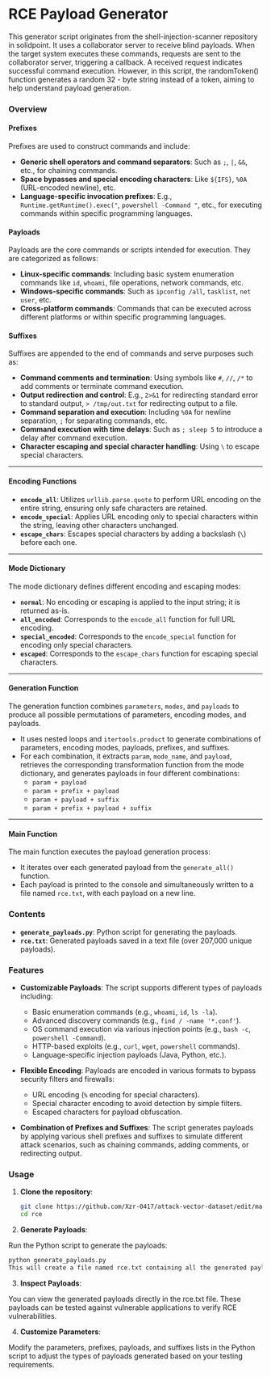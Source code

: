 # RCE Payload Generator

This generator script originates from the shell-injection-scanner repository in solidpoint. It uses a collaborator server to receive blind payloads. When the target system executes these commands, requests are sent to the collaborator server, triggering a callback. A received request indicates successful command execution. However, in this script, the randomToken() function generates a random 32 - byte string instead of a token, aiming to help understand payload generation.
### Overview

#### Prefixes

Prefixes are used to construct commands and include:

* **Generic shell operators and command separators**: Such as `;`, `|`, `&&`, etc., for chaining commands.
* **Space bypasses and special encoding characters**: Like `${IFS}`, `%0A` (URL-encoded newline), etc.
* **Language-specific invocation prefixes**: E.g., `Runtime.getRuntime().exec("`, `powershell -Command "`, etc., for executing commands within specific programming languages.

#### Payloads

Payloads are the core commands or scripts intended for execution. They are categorized as follows:

* **Linux-specific commands**: Including basic system enumeration commands like `id`, `whoami`, file operations, network commands, etc.
* **Windows-specific commands**: Such as `ipconfig /all`, `tasklist`, `net user`, etc.
* **Cross-platform commands**: Commands that can be executed across different platforms or within specific programming languages.

#### Suffixes

Suffixes are appended to the end of commands and serve purposes such as:

* **Command comments and termination**: Using symbols like `#`, `//`, `/*` to add comments or terminate command execution.
* **Output redirection and control**: E.g., `2>&1` for redirecting standard error to standard output, `> /tmp/out.txt` for redirecting output to a file.
* **Command separation and execution**: Including `%0A` for newline separation, `;` for separating commands, etc.
* **Command execution with time delays**: Such as `; sleep 5` to introduce a delay after command execution.
* **Character escaping and special character handling**: Using `\` to escape special characters.

---

#### Encoding Functions

* **`encode_all`**: Utilizes `urllib.parse.quote` to perform URL encoding on the entire string, ensuring only safe characters are retained.
* **`encode_special`**: Applies URL encoding only to special characters within the string, leaving other characters unchanged.
* **`escape_chars`**: Escapes special characters by adding a backslash (`\`) before each one.

---

#### Mode Dictionary

The mode dictionary defines different encoding and escaping modes:

* **`normal`**: No encoding or escaping is applied to the input string; it is returned as-is.
* **`all_encoded`**: Corresponds to the `encode_all` function for full URL encoding.
* **`special_encoded`**: Corresponds to the `encode_special` function for encoding only special characters.
* **`escaped`**: Corresponds to the `escape_chars` function for escaping special characters.

---

#### Generation Function

The generation function combines `parameters`, `modes`, and `payloads` to produce all possible permutations of parameters, encoding modes, and payloads.

* It uses nested loops and `itertools.product` to generate combinations of parameters, encoding modes, payloads, prefixes, and suffixes.
* For each combination, it extracts `param`, `mode_name`, and `payload`, retrieves the corresponding transformation function from the mode dictionary, and generates payloads in four different combinations:
  * `param + payload`
  * `param + prefix + payload`
  * `param + payload + suffix`
  * `param + prefix + payload + suffix`

---

#### Main Function

The main function executes the payload generation process:

* It iterates over each generated payload from the `generate_all()` function.
* Each payload is printed to the console and simultaneously written to a file named `rce.txt`, with each payload on a new line.


### Contents

- **`generate_payloads.py`**: Python script for generating the payloads.
- **`rce.txt`**: Generated payloads saved in a text file (over 207,000 unique payloads).

### Features

- **Customizable Payloads**: The script supports different types of payloads including:
  - Basic enumeration commands (e.g., `whoami`, `id`, `ls -la`).
  - Advanced discovery commands (e.g., `find / -name '*.conf'`).
  - OS command execution via various injection points (e.g., `bash -c`, `powershell -Command`).
  - HTTP-based exploits (e.g., `curl`, `wget`, `powershell` commands).
  - Language-specific injection payloads (Java, Python, etc.).
  
- **Flexible Encoding**: Payloads are encoded in various formats to bypass security filters and firewalls:
  - URL encoding (`%` encoding for special characters).
  - Special character encoding to avoid detection by simple filters.
  - Escaped characters for payload obfuscation.

- **Combination of Prefixes and Suffixes**: The script generates payloads by applying various shell prefixes and suffixes to simulate different attack scenarios, such as chaining commands, adding comments, or redirecting output.

### Usage

1. **Clone the repository**:

   ```bash
   git clone https://github.com/Xzr-0417/attack-vector-dataset/edit/main/RCE/generator/generate_payloads
   cd rce
   ```

2. **Generate Payloads**:

Run the Python script to generate the payloads:

```bash
python generate_payloads.py
This will create a file named rce.txt containing all the generated payloads.
```

3. **Inspect Payloads**:

You can view the generated payloads directly in the rce.txt file. These payloads can be tested against vulnerable applications to verify RCE vulnerabilities.

4. **Customize Parameters**:

Modify the parameters, prefixes, payloads, and suffixes lists in the Python script to adjust the types of payloads generated based on your testing requirements.

